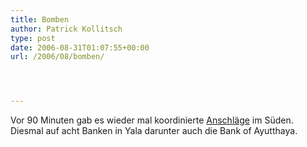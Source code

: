 ```yaml
---
title: Bomben
author: Patrick Kollitsch
type: post
date: 2006-08-31T01:07:55+00:00
url: /2006/08/bomben/




---
```

Vor 90 Minuten gab es wieder mal koordinierte [Anschläge][1] im Süden. Diesmal auf acht Banken in Yala darunter auch die Bank of Ayutthaya.

 [1]: http://www.nationmultimedia.com/2006/08/31/headlines/headlines_30012441.php
